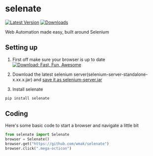 selenate
========
[![Latest Version](https://pypip.in/v/selenate/badge.png)](https://pypi.python.org/pypi/selenate/)
[![Downloads](https://pypip.in/d/selenate/badge.png)](https://pypi.python.org/pypi/selenate/)

Web Automation made easy, built around Selenium

## Setting up
1. First off make sure your browser is up to date
[![Download: Fast, Fun, Awesome](https://affiliates.mozilla.org/media/uploads/banners/910443de740d4343fa874c37fc536bd89998c937.png?from_affiliates)](//affiliates.mozilla.org/link/banner/54231)

2. Download the latest selenium server(selenium-server-standalone-x.xx.x.jar) and 
[save it as selenium-server.jar](http://selenium-release.storage.googleapis.com/index.html)

3. Install selenate
```bash
pip install selenate
```

## Coding
Here's some basic code to start a browser and navigate a little bit
```python
from selenate import Selenate
browser = Selenate()
browser.get("https://github.com/wmak/selenate")
browser.click(".mega-octicon")
```
